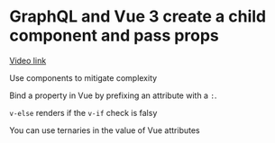 # GraphQL and Vue 3 create a child component and pass props

[Video link](https://www.egghead.io/lessons/egghead-graphql-and-vue-3-create-a-child-component-and-pass-props?pl=graphql-and-vue-3-8152749d)


<TimeStamp start="0:05" end="0:10">
  
  Use components to mitigate complexity
  
</TimeStamp>

<TimeStamp start="1:08" end="1:13">
  
  Bind a property in Vue by prefixing an attribute with a `:`. 
  
</TimeStamp>

<TimeStamp start="2:02" end="2:07">
  
  `v-else` renders if the `v-if` check is falsy
  
</TimeStamp>

<TimeStamp start="2:36" end="2:46">
  
  You can use ternaries in the value of Vue attributes
  
</TimeStamp>